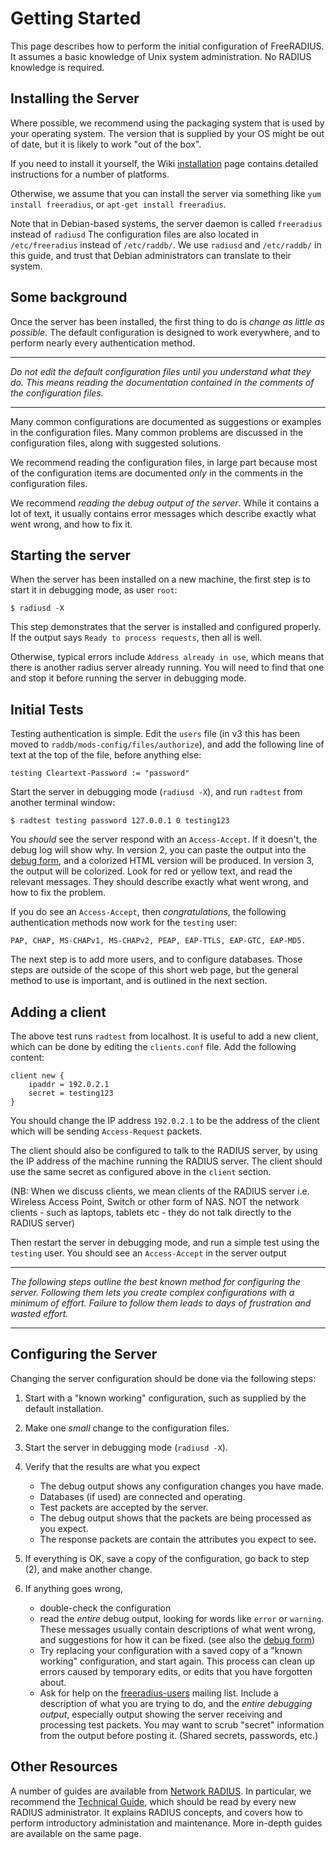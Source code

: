 # Getting Started

This page describes how to perform the initial configuration of
FreeRADIUS. It assumes a basic knowledge of Unix system administration.
No RADIUS knowledge is required.

## Installing the Server

Where possible, we recommend using the packaging system that is used by
your operating system. The version that is supplied by your OS might be
out of date, but it is likely to work "out of the box".

If you need to install it yourself, the Wiki
[installation](http://wiki.freeradius.org/Installation) page contains
detailed instructions for a number of platforms.

Otherwise, we assume that you can install the server via something like
`yum install freeradius`, or `apt-get install freeradius`.

Note that in Debian-based systems, the server daemon is called
`freeradius` instead of `radiusd` The configuration files are also
located in `/etc/freeradius` instead of `/etc/raddb/`. We use `radiusd`
and `/etc/raddb/` in this guide, and trust that Debian administrators
can translate to their system.

## Some background

Once the server has been installed, the first thing to do is *change as
little as possible*. The default configuration is designed to work
everywhere, and to perform nearly every authentication method.

------------------------------------------------------------------------

*Do not edit the default configuration files until you understand what
they do. This means reading the documentation contained in the comments
of the configuration files.*

------------------------------------------------------------------------

Many common configurations are documented as suggestions or examples in
the configuration files. Many common problems are discussed in the
configuration files, along with suggested solutions.

We recommend reading the configuration files, in large part because most
of the configuration items are documented *only* in the comments in the
configuration files.

We recommend *reading the debug output of the server*. While it contains
a lot of text, it usually contains error messages which describe exactly
what went wrong, and how to fix it.

## Starting the server

When the server has been installed on a new machine, the first step is
to start it in debugging mode, as user `root`:

    $ radiusd -X

This step demonstrates that the server is installed and configured
properly. If the output says `Ready to process requests`, then all is
well.

Otherwise, typical errors include `Address already in use`, which means
that there is another radius server already running. You will need to
find that one and stop it before running the server in debugging mode.

## Initial Tests

Testing authentication is simple. Edit the `users` file (in v3 this has
been moved to `raddb/mods-config/files/authorize`), and add the
following line of text at the top of the file, before anything else:

    testing Cleartext-Password := "password"

Start the server in debugging mode (`radiusd -X`), and run `radtest`
from another terminal window:

    $ radtest testing password 127.0.0.1 0 testing123

You *should* see the server respond with an `Access-Accept`. If it
doesn't, the debug log will show why. In version 2, you can paste the
output into the [debug form](http://networkradius.com/freeradius.html),
and a colorized HTML version will be produced. In version 3, the output
will be colorized. Look for red or yellow text, and read the relevant
messages. They should describe exactly what went wrong, and how to fix
the problem.

If you do see an `Access-Accept`, then *congratulations*, the following
authentication methods now work for the `testing` user:

    PAP, CHAP, MS-CHAPv1, MS-CHAPv2, PEAP, EAP-TTLS, EAP-GTC, EAP-MD5.

The next step is to add more users, and to configure databases. Those
steps are outside of the scope of this short web page, but the general
method to use is important, and is outlined in the next section.

## Adding a client

The above test runs `radtest` from localhost. It is useful to add a new
client, which can be done by editing the `clients.conf` file. Add the
following content:

    client new {
        ipaddr = 192.0.2.1
        secret = testing123
    }

You should change the IP address `192.0.2.1` to be the address of the
client which will be sending `Access-Request` packets.

The client should also be configured to talk to the RADIUS server, by
using the IP address of the machine running the RADIUS server. The
client should use the same secret as configured above in the `client`
section.

(NB: When we discuss clients, we mean clients of the RADIUS server i.e.
Wireless Access Point, Switch or other form of NAS. NOT the network
clients - such as laptops, tablets etc - they do not talk directly to
the RADIUS server)

Then restart the server in debugging mode, and run a simple test using
the `testing` user. You should see an `Access-Accept` in the server
output

------------------------------------------------------------------------

*The following steps outline the best known method for configuring the
server. Following them lets you create complex configurations with a
minimum of effort. Failure to follow them leads to days of frustration
and wasted effort.*

------------------------------------------------------------------------

## Configuring the Server

Changing the server configuration should be done via the following
steps:

1.  Start with a "known working" configuration, such as supplied by the
    default installation.
2.  Make one *small* change to the configuration files.
3.  Start the server in debugging mode (`radiusd -X`).
4.  Verify that the results are what you expect
    -   The debug output shows any configuration changes you have made.
    -   Databases (if used) are connected and operating.
    -   Test packets are accepted by the server.
    -   The debug output shows that the packets are being processed as
        you expect.
    -   The response packets are contain the attributes you expect
        to see.

5.  If everything is OK, save a copy of the configuration, go back to
    step (2), and make another change.
6.  If anything goes wrong,
    -   double-check the configuration
    -   read the *entire* debug output, looking for words like `error`
        or `warning`. These messages usually contain descriptions of
        what went wrong, and suggestions for how it can be fixed. (see
        also the [debug form](http://networkradius.com/freeradius.html))
    -   Try replacing your configuration with a saved copy of a "known
        working" configuration, and start again. This process can clean
        up errors caused by temporary edits, or edits that you have
        forgotten about.
    -   Ask for help on the [freeradius-users](/list/users.html) mailing
        list. Include a description of what you are trying to do, and
        the *entire debugging output*, especially output showing the
        server receiving and processing test packets. You may want to
        scrub "secret" information from the output before posting it.
        (Shared secrets, passwords, etc.)

## Other Resources

A number of guides are available from [Network
RADIUS](http://networkradius.com/doc.html). In particular, we recommend
the [Technical
Guide](http://networkradius.com/doc/FreeRADIUS%20Technical%20Guide.pdf),
which should be read by every new RADIUS administrator. It explains
RADIUS concepts, and covers how to perform introductory administation
and maintenance. More in-depth guides are available on the same page.

